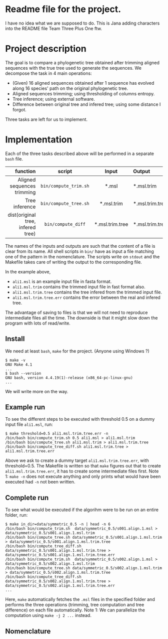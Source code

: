 
# Readme file for the project.
I have no idea what we are supposed to do.
This is Jana adding characters into the README file
Team Three Plus One ftw.

# Project description
The goal is to compare a phylogenetic tree obtained after trimming aligned sequences with the true tree used to generate the sequences.
We decompose the task in 4 main operations:

- (Given) 16 aligned sequences obtained after 1 sequence has evolved along 16 species' path on the original phylogenetic tree.
- Aligned sequences trimming; using thresholding of columns entropy.
- Tree inference; using external software.
- Difference between original tree and infered tree; using some distance I forgot.

Three tasks are left for us to implement.
# Implementation

Each of the three tasks described above will be performed in a separate `bash` file.

function | script | Input | Output
--------:|:--------:|:----:|:-----
Aligned sequences trimming          | `bin/compute_trim.sh` | \*.msl | \*.msl.trim
Tree inference                      | `bin/compute_tree.sh` | \*.msl.trim |\*.msl.trim.tree
dist(original tree, infered tree)   |  `bin/compute_diff` | \*.msl.trim.tree | \*.msl.trim.tree.err


The names of the inputs and outputs are such that the content of a file is clear from its name.
All shell scripts in `bin/` have as input a file matching one of the pattern in the nomenclature.
The scripts write on `stdout` and the Makefile takes care of writing the output to the corresponding file.

In the example above,
- `ali1.msl` is an example input file in fasta format.
- `ali1.msl.trim` contains the trimmed input file in fast format also.
- `ali1.msl.trim.tree` contains the tree infered from the trimmed input file.
- `ali1.msl.trim.tree.err` contains the error between the real and infered tree.

The advantage of saving to files is that we will not need to reproduce intermediate files all the time.
The downside is that it might slow down the program with lots of read/write.

## Install
We need at least `bash`, `make` for the project. (Anyone using Windows ?)
```
$ make -v
GNU Make 4.1
...
$ bash --version
GNU bash, version 4.4.19(1)-release (x86_64-pc-linux-gnu)
...
```
We will write more on the way.

## Example run
To see the different steps to be executed with threshold 0.5 on a dummy input file `ali1.msl`, run:

```
$ make threshold=0.5 ali1.msl.trim.tree.err -n
/bin/bash bin/compute_trim.sh 0.5 ali1.msl > ali1.msl.trim
/bin/bash bin/compute_tree.sh ali1.msl.trim > ali1.msl.trim.tree
/bin/bash bin/compute_tree_diff.sh ali1.msl.trim.tree > ali1.msl.trim.tree.err
```

Above we ask to create a dummy target `ali1.msl.trim.tree.err`, with threshold=0.5.
The Makefile is written so that `make` figures out that to create `ali1.msl.trim.tree.err`, it has to create some intermediate files first.
Note 1: `make -n` does not execute anything and only prints what would have been executed had `-n` not been written.

## Complete run

To see what would be executed if the algorihm were to be run on an entire folder, run:
```
$ make in_dir=data/symmetric_0.5 -n | head -n 6
/bin/bash bin/compute_trim.sh  data/symmetric_0.5/s001.align.1.msl > data/symmetric_0.5/s001.align.1.msl.trim
/bin/bash bin/compute_tree.sh data/symmetric_0.5/s001.align.1.msl.trim > data/symmetric_0.5/s001.align.1.msl.trim.tree
/bin/bash bin/compute_tree_diff.sh data/symmetric_0.5/s001.align.1.msl.trim.tree > data/symmetric_0.5/s001.align.1.msl.trim.tree.err
/bin/bash bin/compute_trim.sh  data/symmetric_0.5/s002.align.1.msl > data/symmetric_0.5/s002.align.1.msl.trim
/bin/bash bin/compute_tree.sh data/symmetric_0.5/s002.align.1.msl.trim > data/symmetric_0.5/s002.align.1.msl.trim.tree
/bin/bash bin/compute_tree_diff.sh data/symmetric_0.5/s002.align.1.msl.trim.tree > data/symmetric_0.5/s002.align.1.msl.trim.tree.err
...
```
Here, `make` automatically fetches the `.msl` files in the specified folder and performs the three operations (trimming, tree computation and tree difference) on each file automatically.
Note 1: We can parallelize the computation using `make -j 2 ...` instead.


## Nomenclature

